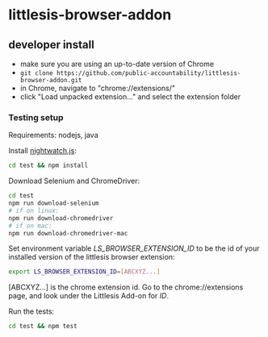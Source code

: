 # littlesis-browser-addon

## developer install

- make sure you are using an up-to-date version of Chrome
- `git clone https://github.com/public-accountability/littlesis-browser-addon.git`
- in Chrome, navigate to "chrome://extensions/"
- click "Load unpacked extension..." and select the extension folder

### Testing setup

Requirements: nodejs, java

Install [nightwatch.js](http://nightwatchjs.org/):

``` bash
cd test && npm install
```

Download Selenium and ChromeDriver:

``` bash
cd test
npm run download-selenium
# if on linux:
npm run download-chromedriver
# if on mac:
npm run download-chromedriver-mac

```

Set environment variable *LS_BROWSER_EXTENSION_ID* to be the id of your installed version of the littlesis browser extension:

``` bash
export LS_BROWSER_EXTENSION_ID=[ABCXYZ...]
```

[ABCXYZ...] is the chrome extension id. Go to the chrome://extensions page, and look under the Littlesis Add-on for *ID*. 

Run the tests:

``` bash
cd test && npm test
```

